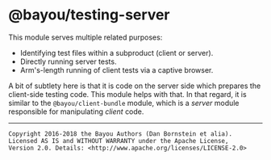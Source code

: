 @bayou/testing-server
=====================

This module serves multiple related purposes:

* Identifying test files within a subproduct (client or server).
* Directly running server tests.
* Arm's-length running of client tests via a captive browser.

A bit of subtlety here is that it is code on the server side which prepares
the client-side testing code. This module helps with that. In that regard, it
is similar to the `@bayou/client-bundle` module, which is a _server_ module
responsible for manipulating _client_ code.

- - - - - - - - - -

```
Copyright 2016-2018 the Bayou Authors (Dan Bornstein et alia).
Licensed AS IS and WITHOUT WARRANTY under the Apache License,
Version 2.0. Details: <http://www.apache.org/licenses/LICENSE-2.0>
```

